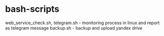 # bash-scripts
web_service_check.sh, telegram.sh - monitoring process in linux and report as telegram message
backup.sh - backup and upload yandex drive
